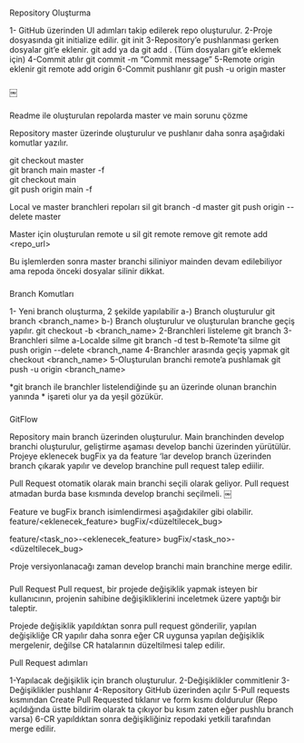 ###
Repository Oluşturma

1- GitHub üzerinden UI adımları takip edilerek repo oluşturulur.
2-Proje dosyasında git initialize edilir.
	git init
3-Repository’e pushlanması gerken dosyalar git’e eklenir.
	git add <filename>  ya da git add . (Tüm dosyaları git’e eklemek için)
4-Commit atılır
	git commit -m “Commit message”
5-Remote origin eklenir
	git remote add origin <repo url>
6-Commit pushlanır
	git push -u origin master
###
￼

###
Readme ile oluşturulan repolarda master ve main sorunu çözme

Repository master üzerinde oluşturulur ve pushlanır daha sonra aşağıdaki komutlar yazılır.

git checkout master   
git branch main master -f    
git checkout main  
git push origin main -f 

Local ve master branchleri repoları sil 
git branch -d master
git push origin --delete master


Master için oluşturulan remote u sil
 git remote remove <origin>
 git remote add <origin> <repo_url>


Bu işlemlerden sonra master branchi siliniyor mainden devam  edilebiliyor ama repoda önceki dosyalar silinir dikkat.
###

###
Branch Komutları


1- Yeni branch oluşturma, 2 şekilde yapılabilir
	a-) Branch oluşturulur
		git branch <branch_name>
	b-) Branch oluşturulur ve oluşturulan branche geçiş yapılır. 
		git checkout -b <branch_name>
2-Branchleri listeleme 
	git branch 
3-Branchleri silme
	a-Localde silme
		git branch -d test
	b-Remote’ta silme 
		git push origin --delete <branch_name
4-Branchler arasında geçiş yapmak
	git checkout <branch_name>
5-Oluşturulan branchi remote’a pushlamak
	git push -u origin <branch_name>

*git branch ile branchler listelendiğinde şu an üzerinde olunan branchin yanında * işareti olur ya da yeşil gözükür.
###


###
GitFlow

Repository main branch üzerinden oluşturulur.
Main branchinden develop branchi oluşturulur, geliştirme aşaması develop banchi üzerinden yürütülür.
Projeye eklenecek bugFix ya da feature ‘lar develop branch üzerinden branch çıkarak yapılır ve develop branchine pull request talep ediilir.

Pull Request otomatik olarak main branchi seçili olarak geliyor. Pull request atmadan burda base kısmında develop branchi seçilmeli.
￼


Feature ve bugFix branch isimlendirmesi aşağıdakiler gibi olabilir.
feature/<eklenecek_feature>
bugFix/<düzeltilecek_bug>

feature/<task_no>-<eklenecek_feature>
bugFix/<task_no>-<düzeltilecek_bug>

Proje versiyonlanacağı zaman develop branchi main branchine merge edilir.

###

###
Pull Request 
Pull request,  bir projede değişiklik yapmak  isteyen bir kullanıcının, projenin sahibine değişikliklerini inceletmek üzere yaptığı bir taleptir.

Projede değişiklik yapıldıktan sonra pull request gönderilir, yapılan değişikliğe CR yapılır daha sonra eğer CR uygunsa yapılan değişiklik mergelenir, değilse CR hatalarının düzeltilmesi talep edilir.

Pull Request adımları

1-Yapılacak değişiklik için branch oluşturulur.
2-Değişiklikler commitlenir
3-Değişiklikler pushlanır
4-Repository GitHub üzerinden açılır 
5-Pull requests kısmından Create Pull Requested tıklanır ve form kısmı doldurulur (Repo açıldığında üstte bildirim olarak ta çıkıyor bu kısım zaten eğer pushlu branch varsa)
6-CR yapıldıktan sonra değişikliğiniz repodaki yetkili tarafından merge edilir.
###